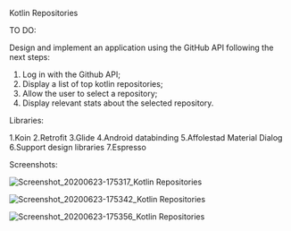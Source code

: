 Kotlin Repositories

TO DO:

Design and implement an application using the GitHub API following the next steps:
  1. Log in with the Github API;
  2. Display a list of top kotlin repositories;
  3. Allow the user to select a repository;
  4. Display relevant stats about the selected repository.

Libraries:

  1.Koin
  2.Retrofit
  3.Glide
  4.Android databinding
  5.Affolestad Material Dialog
  6.Support design libraries
  7.Espresso

Screenshots:


![Screenshot_20200623-175317_Kotlin Repositories](https://user-images.githubusercontent.com/33603567/85556104-35c45980-b62f-11ea-8853-0b96c64947d4.jpg)

![Screenshot_20200623-175342_Kotlin Repositories](https://user-images.githubusercontent.com/33603567/85556167-4379df00-b62f-11ea-99ec-1f4c3fa13097.jpg)

![Screenshot_20200623-175356_Kotlin Repositories](https://user-images.githubusercontent.com/33603567/85556187-48d72980-b62f-11ea-9626-5bb94360db7f.jpg)
